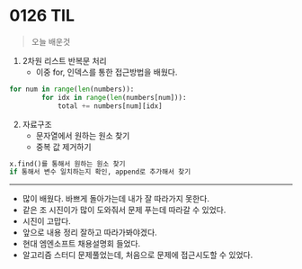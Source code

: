 # 0126 TIL

> 오늘 배운것

1. 2차원 리스트 반복문 처리
   * 이중 for, 인덱스를 통한 접근방법을 배웠다.

```python
for num in range(len(numbers)):
        for idx in range(len(numbers[num])):
            total += numbers[num][idx]
```

2. 자료구조
   * 문자열에서 원하는 원소 찾기
   * 중복 값 제거하기

```python
x.find()를 통해서 원하는 원소 찾기
if 통해서 변수 일치하는지 확인, append로 추가해서 찾기
```

---

* 많이 배웠다. 바쁘게 돌아가는데 내가 잘 따라가지 못한다.
* 같은 조 시진이가 많이 도와줘서 문제 푸는데 따라갈 수 있었다.
* 시진이 고맙다.
* 앞으로 내용 정리 잘하고 따라가봐야겠다.
* 현대 엠엔소프트 채용설명회 들었다.
* 알고리즘 스터디 문제풀었는데, 처음으로 문제에 접근시도할 수 있었다.
